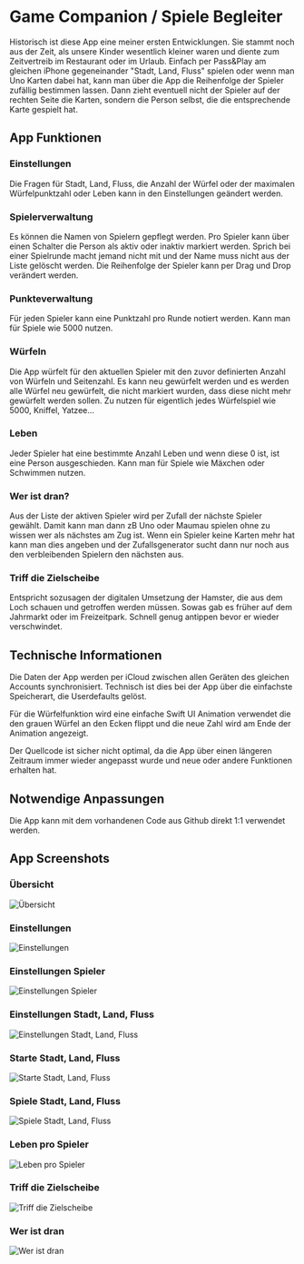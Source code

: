 # Game Companion / Spiele Begleiter

Historisch ist diese App eine meiner ersten Entwicklungen. Sie stammt noch aus der Zeit, als unsere Kinder wesentlich kleiner waren und diente zum Zeitvertreib im Restaurant oder im Urlaub. Einfach per Pass&Play am gleichen iPhone  gegeneinander "Stadt, Land, Fluss" spielen oder wenn man Uno Karten dabei hat, kann man über die App die Reihenfolge der Spieler zufällig bestimmen lassen. Dann zieht eventuell nicht der Spieler auf der rechten Seite die Karten, sondern die Person selbst, die die entsprechende Karte gespielt hat.

## App Funktionen

### Einstellungen

Die Fragen für Stadt, Land, Fluss, die Anzahl der Würfel oder der maximalen Würfelpunktzahl oder Leben kann in den Einstellungen geändert werden.

### Spielerverwaltung

Es können die Namen von Spielern gepflegt werden. Pro Spieler kann über einen Schalter die Person als aktiv oder inaktiv markiert werden. Sprich bei einer Spielrunde macht jemand nicht mit und der Name muss nicht aus der Liste gelöscht werden. Die Reihenfolge der Spieler kann per Drag und Drop verändert werden.

### Punkteverwaltung

Für jeden Spieler kann eine Punktzahl pro Runde notiert werden. Kann man für Spiele wie 5000 nutzen.

### Würfeln

Die App würfelt für den aktuellen Spieler mit den zuvor definierten Anzahl von Würfeln und Seitenzahl. Es kann neu gewürfelt werden und es werden alle Würfel neu gewürfelt, die nicht markiert wurden, dass diese nicht mehr gewürfelt werden sollen. Zu nutzen für eigentlich jedes Würfelspiel wie 5000, Kniffel, Yatzee...

### Leben

Jeder Spieler hat eine bestimmte Anzahl Leben und wenn diese 0 ist, ist eine Person ausgeschieden. Kann man für Spiele wie Mäxchen oder Schwimmen nutzen.

### Wer ist dran?

Aus der Liste der aktiven Spieler wird per Zufall der nächste Spieler gewählt. Damit kann man dann zB Uno oder Maumau spielen ohne zu wissen wer als nächstes am Zug ist. Wenn ein Spieler keine Karten mehr hat kann man dies angeben und der Zufallsgenerator sucht dann nur noch aus den verbleibenden Spielern den nächsten aus.

### Triff die Zielscheibe

Entspricht sozusagen der digitalen Umsetzung der Hamster, die aus dem Loch schauen und getroffen werden müssen. Sowas gab es früher auf dem Jahrmarkt oder im Freizeitpark. Schnell genug antippen bevor er wieder verschwindet.

## Technische Informationen

Die Daten der App werden per iCloud zwischen allen Geräten des gleichen Accounts synchronisiert. Technisch ist dies bei der App über die einfachste Speicherart, die Userdefaults gelöst.

Für die Würfelfunktion wird eine einfache Swift UI Animation verwendet die den grauen Würfel an den Ecken flippt und die neue Zahl wird am Ende der Animation angezeigt.

Der Quellcode ist sicher nicht optimal, da die App über einen längeren Zeitraum immer wieder angepasst wurde und neue oder andere Funktionen erhalten hat.

## Notwendige Anpassungen
Die App kann mit dem vorhandenen Code aus Github direkt 1:1 verwendet werden. 

## App Screenshots

### Übersicht
![Übersicht](https://ios.dbweb.info/wp-content/uploads/2024/11/gamecompanion1-scaled.jpg)

### Einstellungen
![Einstellungen](https://ios.dbweb.info/wp-content/uploads/2024/11/gamecompanion2-scaled.jpg)

### Einstellungen Spieler
![Einstellungen Spieler](https://ios.dbweb.info/wp-content/uploads/2024/11/gamecompanion3-scaled.jpg)

### Einstellungen Stadt, Land, Fluss
![Einstellungen Stadt, Land, Fluss](https://ios.dbweb.info/wp-content/uploads/2024/11/gamecompanion4-scaled.jpg)

### Starte Stadt, Land, Fluss
![Starte Stadt, Land, Fluss](https://ios.dbweb.info/wp-content/uploads/2024/11/gamecompanion5-scaled.jpg)

### Spiele Stadt, Land, Fluss
![Spiele Stadt, Land, Fluss](https://ios.dbweb.info/wp-content/uploads/2024/11/gamecompanion6-scaled.jpg)

### Leben pro Spieler
![Leben pro Spieler](https://ios.dbweb.info/wp-content/uploads/2024/11/gamecompanion7-scaled.jpg)

### Triff die Zielscheibe
![Triff die Zielscheibe](https://ios.dbweb.info/wp-content/uploads/2024/11/gamecompanion8-scaled.jpg)

### Wer ist dran
![Wer ist dran](https://ios.dbweb.info/wp-content/uploads/2024/11/gamecompanion9-scaled.jpg)